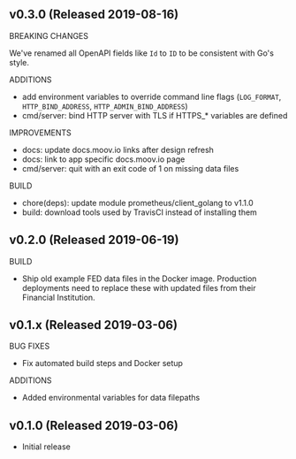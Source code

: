## v0.3.0 (Released 2019-08-16)

BREAKING CHANGES

We've renamed all OpenAPI fields like `Id` to `ID` to be consistent with Go's style.

ADDITIONS

- add environment variables to override command line flags (`LOG_FORMAT`, `HTTP_BIND_ADDRESS`, `HTTP_ADMIN_BIND_ADDRESS`)
- cmd/server: bind HTTP server with TLS if HTTPS_* variables are defined

IMPROVEMENTS

- docs: update docs.moov.io links after design refresh
- docs: link to app specific docs.moov.io page
- cmd/server: quit with an exit code of 1 on missing data files

BUILD

- chore(deps): update module prometheus/client_golang to v1.1.0
- build: download tools used by TravisCI instead of installing them

## v0.2.0 (Released 2019-06-19)

BUILD

- Ship old example FED data files in the Docker image. Production deployments need to replace these with updated files from their Financial Institution.

## v0.1.x (Released 2019-03-06)

BUG FIXES

- Fix automated build steps and Docker setup

ADDITIONS

- Added environmental variables for data filepaths

## v0.1.0 (Released 2019-03-06)

- Initial release
